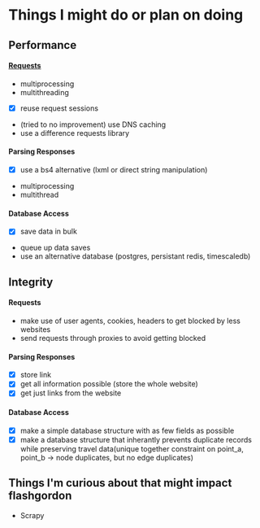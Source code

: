 # Things I might do or plan on doing

## Performance

#### [Requests](https://blog.greendeck.co/beyond-requests/) 
- multiprocessing
- multithreading
- [x] reuse request sessions
- (tried to no improvement) use DNS caching
- use a difference requests library

#### Parsing Responses
- [x] use a bs4 alternative (lxml or direct string manipulation)
- multiprocessing
- multithread

#### Database Access
- [x] save data in bulk
- queue up data saves
- use an alternative database (postgres, persistant redis, timescaledb)

## Integrity

#### Requests
- make use of user agents, cookies, headers to get blocked by less websites
- send requests through proxies to avoid getting blocked

#### Parsing Responses
- [x] store link
- [x] get all information possible (store the whole website)
- [x] get just links from the website

#### Database Access
- [x] make a simple database structure with as few fields as possible
- [x] make a database structure that inherantly prevents duplicate records while preserving travel data(unique together constraint on point_a, point_b -> node duplicates, but no edge duplicates)

## Things I'm curious about that might impact flashgordon
- Scrapy
